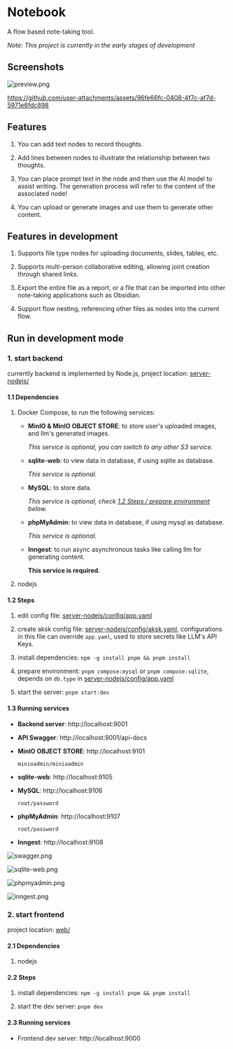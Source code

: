 # Notebook

A flow based note-taking tool.

*Note: This project is currently in the early stages of development*

## Screenshots

![preview.png](https://github.com/user-attachments/assets/d2f47f00-d6bc-480e-b22e-844e8a88437a)

https://github.com/user-attachments/assets/96fe66fc-0408-4f7c-af7d-5971e6fdc898

## Features

1. You can add text nodes to record thoughts.

2. Add lines between nodes to illustrate the relationship between two thoughts.

3. You can place prompt text in the node and then use the AI ​​model to assist writing. The generation process will refer to the content of the associated node!

4. You can upload or generate images and use them to generate other content.

## Features in development

1. Supports file type nodes for uploading documents, slides, tables, etc.

2. Supports multi-person collaborative editing, allowing joint creation through shared links.

3. Export the entire file as a report, or a file that can be imported into other note-taking applications such as Obsidian.

4. Support flow nesting, referencing other files as nodes into the current flow.

## Run in development mode

### 1. start backend

currently backend is implemented by Node.js, project location: [server-nodejs/](server-nodejs/)

#### 1.1 Dependencies

1. Docker Compose, to run the following services:

    - **MinIO & MinIO OBJECT STORE**: to store user's uploaded images, and llm's generated images.

       *This service is optional, you can switch to any other S3 service.*

    - **sqlite-web**: to view data in database, if using sqlite as database.

       *This service is optional.*

    - **MySQL**: to store data.

       *This service is optional, check [1.2 Steps / prepare environment](#12-steps) below.*

    - **phpMyAdmin**: to view data in database, if using mysql as database.

      *This service is optional.*

    - **Inngest**: to run async asynchronous tasks like calling llm for generating content.

      **This service is required.**

2. nodejs

#### 1.2 Steps

1. edit config file: [server-nodejs/config/app.yaml](server-nodejs/config/app.yaml)

2. create aksk config file: [server-nodejs/config/aksk.yaml](server-nodejs/config/aksk.yaml), configurations in this file can override `app.yaml`, used to store secrets like LLM's API Keys.

3. install dependencies: `npm -g install pnpm && pnpm install`

4. prepare environment: `pnpm compose:mysql` or `pnpm compose:sqlite`, depends on `db.type` in [server-nodejs/config/app.yaml](./server-nodejs/config/app.yaml)

3. start the server: `pnpm start:dev`

#### 1.3 Running services

- **Backend server**: http://localhost:9001
- **API Swagger**: http://localhost:9001/api-docs
- **MinIO OBJECT STORE**: http://localhost:9101
  
  `minioadmin/minioadmin`

- **sqlite-web**: http://localhost:9105
- **MySQL**: http://localhost:9106
  
  `root/password`

- **phpMyAdmin**: http://localhost:9107

  `root/password`

- **Inngest**: http://localhost:9108

![swagger.png](https://github.com/user-attachments/assets/58bfcc62-c329-4c97-942d-450998fc41cf)

![sqlite-web.png](https://github.com/user-attachments/assets/13dfe81e-4cd3-4691-8724-c10656cd72d8)

![phpmyadmin.png](https://github.com/user-attachments/assets/bbae65a2-dafa-49ae-87c5-a56052f2206b)

![inngest.png](https://github.com/user-attachments/assets/8c29c7f1-9b7d-4c4d-9c49-9472ffaa7963)

### 2. start frontend

project location: [web/](web/)

#### 2.1 Dependencies

1. nodejs

#### 2.2 Steps

1. install dependencies: `npm -g install pnpm && pnpm install`

2. start the dev server: `pnpm dev`

#### 2.3 Running services

- Frontend dev server: http://localhost:9000